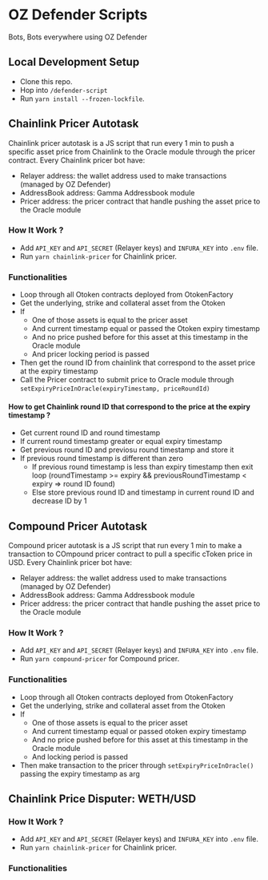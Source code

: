 # OZ Defender Scripts

Bots, Bots everywhere using OZ Defender

## Local Development Setup

- Clone this repo.
- Hop into `/defender-script`
- Run `yarn install --frozen-lockfile`.

## Chainlink Pricer Autotask

Chainlink pricer autotask is a JS script that run every 1 min to push a specific asset price from Chainlink to the Oracle module through the pricer contract.
Every Chainlink pricer bot have:
- Relayer address: the wallet address used to make transactions (managed by OZ Defender)
- AddressBook address: Gamma Addressbook module
- Pricer address: the pricer contract that handle pushing the asset price to the Oracle module

### How It Work ?

- Add `API_KEY` and `API_SECRET` (Relayer keys) and `INFURA_KEY` into `.env` file.
- Run `yarn chainlink-pricer` for Chainlink pricer.

### Functionalities

- Loop through all Otoken contracts deployed from OtokenFactory
- Get the underlying, strike and collateral asset from the Otoken
- If
  - One of those assets is equal to the pricer asset
  - And current timestamp equal or passed the Otoken expiry timestamp 
  - And no price pushed before for this asset at this timestamp in the Oracle module
  - And pricer locking period is passed
- Then get the round ID from chainlink that correspond to the asset price at the expiry timestamp
- Call the Pricer contract to submit price to Oracle module through `setExpiryPriceInOracle(expiryTimestamp, priceRoundId)`

#### How to get Chainlink round ID that correspond to the price at the expiry timestamp ?

- Get current round ID and round timestamp
- If current round timestamp greater or equal expiry timestamp
 - Get previous round ID and previosu round timestamp and store it
 - If previous round timestamp is different than zero
   - If previous round timestamp is less than expiry timestamp then exit loop (roundTimestamp >= expiry && previousRoundTimestamp < expiry => round ID found)
   - Else store previous round ID and timestamp in current round ID and decrease ID by 1

## Compound Pricer Autotask

Compound pricer autotask is a JS script that run every 1 min to make a transaction to COmpound pricer contract to pull a specific cToken price in USD.
Every Chainlink pricer bot have:
- Relayer address: the wallet address used to make transactions (managed by OZ Defender)
- AddressBook address: Gamma Addressbook module
- Pricer address: the pricer contract that handle pushing the asset price to the Oracle module

### How It Work ?

- Add `API_KEY` and `API_SECRET` (Relayer keys) and `INFURA_KEY` into `.env` file.
- Run `yarn compound-pricer` for Compound pricer.

### Functionalities

- Loop through all Otoken contracts deployed from OtokenFactory
- Get the underlying, strike and collateral asset from the Otoken
- If
  - One of those assets is equal to the pricer asset
  - And current timestamp equal or passed otoken expiry timestamp
  - And no price pushed before for this asset at this timestamp in the Oracle module
  - And locking period is passed
- Then make transaction to the pricer through `setExpiryPriceInOracle()` passing the expiry timestamp as arg

## Chainlink Price Disputer: WETH/USD

### How It Work ?

- Add `API_KEY` and `API_SECRET` (Relayer keys) and `INFURA_KEY` into `.env` file.
- Run `yarn chainlink-pricer` for Chainlink pricer.

### Functionalities


